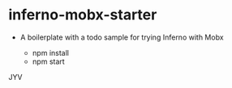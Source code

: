 # inferno-mobx-starter

* A boilerplate with a todo sample for trying Inferno with Mobx

  * npm install
  * npm start

JYV










